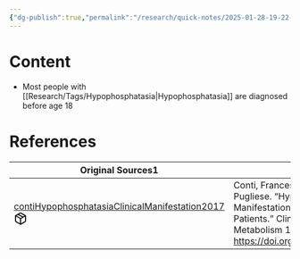 ```yaml
---
{"dg-publish":true,"permalink":"/research/quick-notes/2025-01-28-19-22-01/","updated":"2025-01-28T19:23:31-05:00"}
---
```


# Content
- Most people with [[Research/Tags/Hypophosphatasia\|Hypophosphatasia]] are diagnosed before age 18
# References
<div><table class="dataview table-view-table"><thead class="table-view-thead"><tr class="table-view-tr-header"><th class="table-view-th"><span>Original Sources</span><span class="dataview small-text">1</span></th><th class="table-view-th"><span>Citations</span></th></tr></thead><tbody class="table-view-tbody"><tr><td><span><a data-tooltip-position="top" aria-label="Research/Evidence Sources/contiHypophosphatasiaClinicalManifestation2017.md" data-href="Research/Evidence Sources/contiHypophosphatasiaClinicalManifestation2017.md" href="Research/Evidence Sources/contiHypophosphatasiaClinicalManifestation2017.md" class="internal-link" target="_blank" rel="noopener nofollow" fileclass-name="Research Links">contiHypophosphatasiaClinicalManifestation2017</a><a class="metadata-menu fileclass-icon"><svg xmlns="http://www.w3.org/2000/svg" width="24" height="24" viewBox="0 0 24 24" fill="none" stroke="currentColor" stroke-width="2" stroke-linecap="round" stroke-linejoin="round" class="svg-icon lucide-package"><path d="m7.5 4.27 9 5.15"></path><path d="M21 8a2 2 0 0 0-1-1.73l-7-4a2 2 0 0 0-2 0l-7 4A2 2 0 0 0 3 8v8a2 2 0 0 0 1 1.73l7 4a2 2 0 0 0 2 0l7-4A2 2 0 0 0 21 16Z"></path><path d="m3.3 7 8.7 5 8.7-5"></path><path d="M12 22V12"></path></svg></a></span></td><td><span>Conti, Francesco, Lorenzo Ciullini, and Giuseppe Pugliese. “Hypophosphatasia: Clinical Manifestation and Burden of Disease in Adult Patients.” Clinical Cases in Mineral and Bone Metabolism 14, no. 2 (2017): 230–34. <a rel="noopener nofollow" class="external-link" href="https://doi.org/10.11138/ccmbm/2017.14.1.230" target="_blank">https://doi.org/10.11138/ccmbm/2017.14.1.230</a>.</span></td></tr></tbody></table></div>


